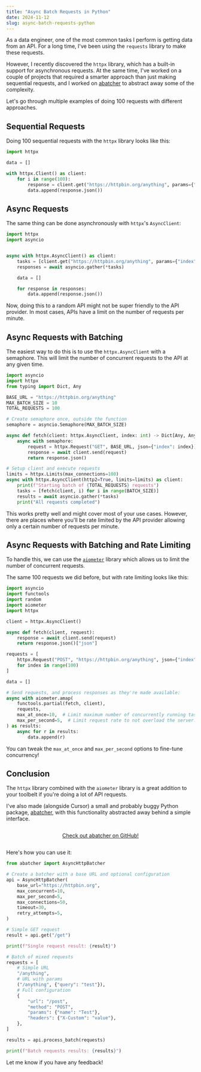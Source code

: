 ```yaml
---
title: "Async Batch Requests in Python"
date: 2024-11-12
slug: async-batch-requests-python
---
```


As a data engineer, one of the most common tasks I perform is getting data from an API. For a long time, I've been using the `requests` library to make these requests.

However, I recently discovered the `httpx` library, which has a built-in support for asynchronous requests. At the same time, I've worked on a couple of projects that required a smarter approach than just making sequential requests, and I worked on [abatcher](https://github.com/davidgasquez/abatcher) to abstract away some of the complexity.

Let's go through multiple examples of doing 100 requests with different approaches.

## Sequential Requests

Doing 100 sequential requests with the `httpx` library looks like this:

```python
import httpx

data = []

with httpx.Client() as client:
    for i in range(100):
        response = client.get("https://httpbin.org/anything", params={"index": i})
        data.append(response.json())

```

## Async Requests

The same thing can be done asynchronously with `httpx`'s `AsyncClient`:

```python
import httpx
import asyncio


async with httpx.AsyncClient() as client:
    tasks = [client.get("https://httpbin.org/anything", params={"index": i}) for i in range(100)]
    responses = await asyncio.gather(*tasks)

    data = []

    for response in responses:
        data.append(response.json())
```

Now, doing this to a random API might not be super friendly to the API provider. In most cases, APIs have a limit on the number of requests per minute.

## Async Requests with Batching

The easiest way to do this is to use the `httpx.AsyncClient` with a semaphore. This will limit the number of concurrent requests to the API at any given time.

```python
import asyncio
import httpx
from typing import Dict, Any

BASE_URL = "https://httpbin.org/anything"
MAX_BATCH_SIZE = 10
TOTAL_REQUESTS = 100

# Create semaphore once, outside the function
semaphore = asyncio.Semaphore(MAX_BATCH_SIZE)

async def fetch(client: httpx.AsyncClient, index: int) -> Dict[Any, Any]:
    async with semaphore:
        request = httpx.Request("GET", BASE_URL, json={"index": index})
        response = await client.send(request)
        return response.json()

# Setup client and execute requests
limits = httpx.Limits(max_connections=100)
async with httpx.AsyncClient(http2=True, limits=limits) as client:
    print(f"Starting batch of {TOTAL_REQUESTS} requests")
    tasks = [fetch(client, i) for i in range(BATCH_SIZE)]
    results = await asyncio.gather(*tasks)
    print("All requests completed")
```

This works pretty well and might cover most of your use cases. However, there are places where you'll be rate limited by the API provider allowing only a certain number of requests per minute.

## Async Requests with Batching and Rate Limiting

To handle this, we can use the [`aiometer`](https://github.com/florimondmanca/aiometer) library which allows us to limit the number of concurrent requests.

The same 100 requests we did before, but with rate limiting looks like this:

```python
import asyncio
import functools
import random
import aiometer
import httpx

client = httpx.AsyncClient()

async def fetch(client, request):
    response = await client.send(request)
    return response.json()["json"]

requests = [
    httpx.Request("POST", "https://httpbin.org/anything", json={"index": index})
    for index in range(100)
]

data = []

# Send requests, and process responses as they're made available:
async with aiometer.amap(
    functools.partial(fetch, client),
    requests,
    max_at_once=10,  # Limit maximum number of concurrently running tasks.
    max_per_second=5,  # Limit request rate to not overload the server.
) as results:
    async for r in results:
        data.append(r)
```

You can tweak the `max_at_once` and `max_per_second` options to fine-tune concurrency!

## Conclusion

The `httpx` library combined with the `aiometer` library is a great addition to your toolbelt if you're doing a lot of API requests.

I've also made (alongside Cursor) a small and probably buggy Python package, [abatcher](https://github.com/davidgasquez/abatcher), with this functionality abstracted away behind a simple interface.

<div style="text-align: center; margin: 2em 0;">
  <a href="https://github.com/davidgasquez/abatcher">Check out abatcher on GitHub!</a>
</div>

Here's how you can use it:

```python
from abatcher import AsyncHttpBatcher

# Create a batcher with a base URL and optional configuration
api = AsyncHttpBatcher(
    base_url="https://httpbin.org",
    max_concurrent=10,
    max_per_second=5,
    max_connections=50,
    timeout=30,
    retry_attempts=5,
)

# Simple GET request
result = api.get("/get")

print(f"Single request result: {result}")

# Batch of mixed requests
requests = [
    # Simple URL
    "/anything",
    # URL with params
    ("/anything", {"query": "test"}),
    # Full configuration
    {
        "url": "/post",
        "method": "POST",
        "params": {"name": "Test"},
        "headers": {"X-Custom": "value"},
    },
]

results = api.process_batch(requests)

print(f"Batch requests results: {results}")
```

Let me know if you have any feedback!
